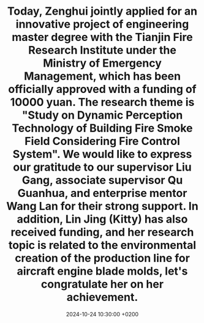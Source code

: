 ---
title: >-
  Today, Zenghui jointly applied for an innovative project of engineering master degree with the Tianjin Fire Research Institute under the Ministry of Emergency Management, which has been officially approved with a funding of 10000 yuan. The research theme is "Study on Dynamic Perception Technology of Building Fire Smoke Field Considering Fire Control System". We would like to express our gratitude to our supervisor Liu Gang, associate supervisor Qu Guanhua, and enterprise mentor Wang Lan for their strong support. In addition, Lin Jing (Kitty) has also received funding, and her research topic is related to the environmental creation of the production line for aircraft engine blade molds, let's congratulate her on her achievement.
date: 2024-10-24 10:30:00 +0200
---